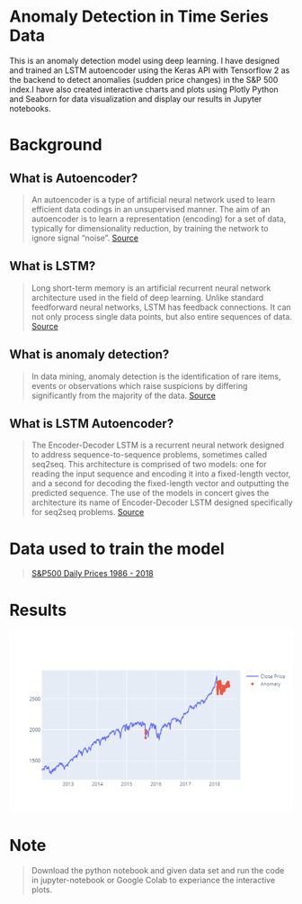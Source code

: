 # Anomaly Detection in Time Series Data
This is an anomaly detection model using deep learning. I have designed and trained an LSTM autoencoder using the Keras API with Tensorflow 2 as the backend to detect anomalies (sudden price changes) in the S&P 500 index.I have also created interactive charts and plots using Plotly Python and Seaborn for data visualization and display our results in Jupyter notebooks.

# Background
## What is Autoencoder?
> An autoencoder is a type of artificial neural network used to learn efficient data codings in an unsupervised manner. The aim of an autoencoder is to learn a representation (encoding) for a set of data, typically for dimensionality reduction, by training the network to ignore signal “noise”.
[Source](https://en.wikipedia.org/wiki/Autoencoder#:~:text=An%20autoencoder%20is%20a%20type,to%20ignore%20signal%20%E2%80%9Cnoise%E2%80%9D)

## What is LSTM?
> Long short-term memory is an artificial recurrent neural network architecture used in the field of deep learning. Unlike standard feedforward neural networks, LSTM has feedback connections. It can not only process single data points, but also entire sequences of data. 
[Source](https://en.wikipedia.org/wiki/Long_short-term_memory)

## What is anomaly detection?
> In data mining, anomaly detection is the identification of rare items, events or observations which raise suspicions by differing significantly from the majority of the data.
[Source](https://en.wikipedia.org/wiki/Anomaly_detection)

## What is LSTM Autoencoder?
> The Encoder-Decoder LSTM is a recurrent neural network designed to address sequence-to-sequence problems, sometimes called seq2seq. This architecture is comprised of two models: one for reading the input sequence and encoding it into a fixed-length vector, and a second for decoding the fixed-length vector and outputting the predicted sequence. The use of the models in concert gives the architecture its name of Encoder-Decoder LSTM designed specifically for seq2seq problems.
[Source](https://machinelearningmastery.com/encoder-decoder-long-short-term-memory-networks/#:~:text=The%20Encoder%2DDecoder%20LSTM%20is,sequence%20problems%2C%20sometimes%20called%20seq2seq.&text=The%20challenge%20of%20sequence%2Dto,it%20was%20designed%20to%20address)
# Data used to train the model
> [S&P500 Daily Prices 1986 - 2018](https://www.kaggle.com/pdquant/sp500-daily-19862018)

# Results
![Date Vs Closing price anomalies](images/newplot_2.png)

# Note
> Download the python notebook and given data set and run the code in jupyter-notebook or Google Colab to experiance the interactive plots.
